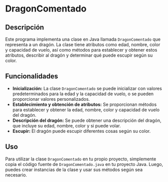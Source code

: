 # DragonComentado

## Descripción

Este programa implementa una clase en Java llamada `DragonComentado` que representa a un dragón. La clase tiene atributos como edad, nombre, color y capacidad de vuelo, así como métodos para establecer y obtener estos atributos, describir al dragón y determinar qué puede escupir según su color.

## Funcionalidades

- **Inicialización:** La clase `DragonComentado` se puede inicializar con valores predeterminados para la edad y la capacidad de vuelo, o se pueden proporcionar valores personalizados.
- **Establecimiento y obtención de atributos:** Se proporcionan métodos para establecer y obtener la edad, nombre, color y capacidad de vuelo del dragón.
- **Descripción del dragón:** Se puede obtener una descripción del dragón, que incluye su edad, nombre, color y si puede volar.
- **Escupir:** El dragón puede escupir diferentes cosas según su color.

## Uso

Para utilizar la clase `DragonComentado` en tu propio proyecto, simplemente copia el código fuente de `DragonComentado.java` en tu proyecto Java. Luego, puedes crear instancias de la clase y usar sus métodos según sea necesario.

